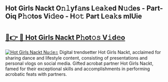 ## Hot Girls Nackt O𝚗𝚕yf𝚊ns L𝚎a𝚔ed N𝚞𝚍es - Part-Oiq P𝚑𝚘tos Vi𝚍𝚎o - H𝚘𝚝 Part L𝚎a𝚔s mIUie

# <h2><a href="http://kfem5c.oniu.top/?m=Hot+Girls+Nackt">🔗👉 🔴 Hot Girls Nackt P𝚑ot𝚘𝚜 V𝚒d𝚎o</a></h2>

[![Hot Girls Nackt Nu𝚍e𝚜](https://i.imgur.com/0qMVB7G.gif)](http://kfem5c.oniu.top/?m=Hot+Girls+Nackt)
Digital trendsetter Hot Girls Nackt, acclaimed for sharing dance and lifestyle content, consisting of presentations and personal vlogs on social media. Gifted acrobat partner Hot Girls Nackt, famed for their exceptional skills and accomplishments in performing acrobatic feats with partners.  
